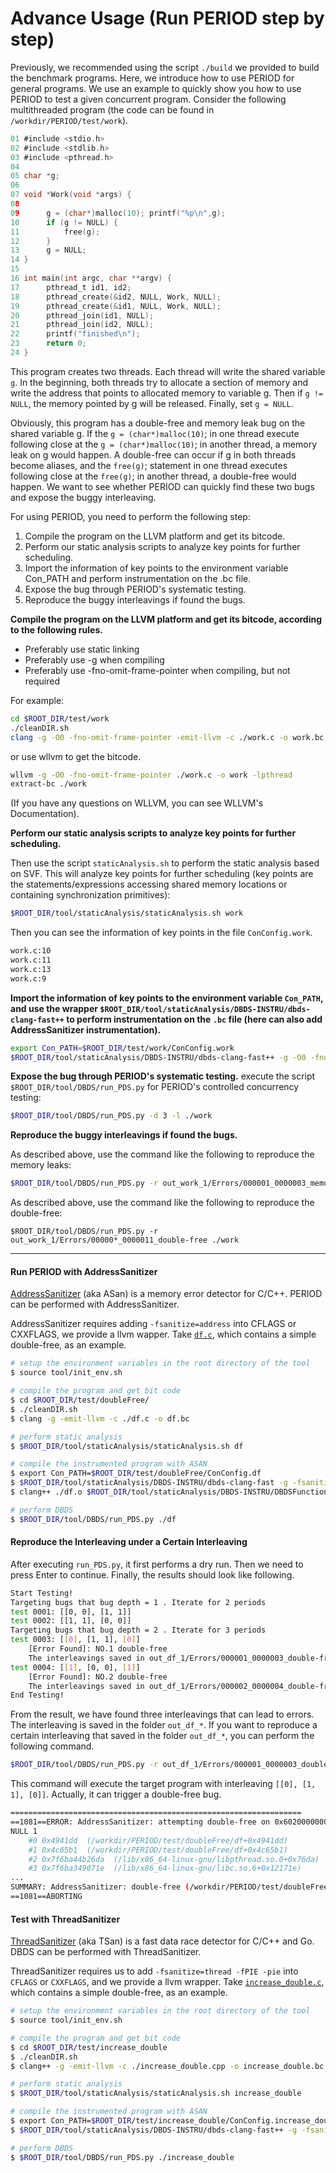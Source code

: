 # Advance Usage (Run PERIOD step by step)

Previously, we recommended using the script `./build` we provided to build the benchmark programs. Here, we introduce how to use PERIOD for general programs. We use an example to quickly show you how to use PERIOD to test a given concurrent program. Consider the following multithreaded program (the code can be found in `/workdir/PERIOD/test/work`).

```C
01 #include <stdio.h>
02 #include <stdlib.h>
03 #include <pthread.h>
04
05 char *g;
06
07 void *Work(void *args) {
08
09      g = (char*)malloc(10); printf("%p\n",g);
10      if (g != NULL) {
11          free(g);
12      }
13      g = NULL;
14 }
15
16 int main(int argc, char **argv) {
17      pthread_t id1, id2;
18      pthread_create(&id2, NULL, Work, NULL);
19      pthread_create(&id1, NULL, Work, NULL);
20      pthread_join(id1, NULL);
21      pthread_join(id2, NULL);
22      printf("finished\n");
23      return 0;
24 }
```

This program creates two threads. Each thread will write the shared variable `g`. In the beginning, both threads try to allocate a section of memory and write the address that points to allocated memory to variable g. Then if `g != NULL`, the memory pointed by g will be released. Finally, set `g = NULL`.

Obviously, this program has a double-free and memory leak bug on the shared variable g. If the `g = (char*)malloc(10)`; in one thread execute following close at the `g = (char*)malloc(10)`; in another thread, a memory leak on g would happen. A double-free can occur if g in both threads become aliases, and the `free(g)`; statement in one thread executes following close at the `free(g)`; in another thread, a double-free would happen. We want to see whether PERIOD can quickly find these two bugs and expose the buggy interleaving.

For using PERIOD, you need to perform the following step:
1. Compile the program on the LLVM platform and get its bitcode.
2. Perform our static analysis scripts to analyze key points for further scheduling.
3. Import the information of key points to the environment variable  Con_PATH and perform instrumentation on the .bc file.
4. Expose the bug through PERIOD's systematic testing.
5. Reproduce the buggy interleavings if found the bugs.

**Compile the program on the LLVM platform and get its bitcode, according to the following rules.**

- Preferably use static linking
- Preferably use -g when compiling
- Preferably use -fno-omit-frame-pointer when compiling, but not required

For example:
```sh
cd $ROOT_DIR/test/work
./cleanDIR.sh
clang -g -O0 -fno-omit-frame-pointer -emit-llvm -c ./work.c -o work.bc -lpthread
```

or use wllvm to get the bitcode.
```sh
wllvm -g -O0 -fno-omit-frame-pointer ./work.c -o work -lpthread
extract-bc ./work
```
(If you have any questions on WLLVM, you can see WLLVM's Documentation).

**Perform our static analysis scripts to analyze key points for further scheduling.**

Then use the script `staticAnalysis.sh` to perform the static analysis based on SVF. This will analyze key points for further scheduling (key points are the statements/expressions accessing shared memory locations or containing synchronization primitives): 
```sh
$ROOT_DIR/tool/staticAnalysis/staticAnalysis.sh work
```

Then you can see the information of key points in the file `ConConfig.work`. 
```sh
work.c:10
work.c:11
work.c:13
work.c:9
```

**Import the information of key points to the environment variable `Con_PATH`, and use the wrapper `$ROOT_DIR/tool/staticAnalysis/DBDS-INSTRU/dbds-clang-fast++` to perform instrumentation on the `.bc` file (here can also add AddressSanitizer instrumentation).**
```sh
export Con_PATH=$ROOT_DIR/test/work/ConConfig.work
$ROOT_DIR/tool/staticAnalysis/DBDS-INSTRU/dbds-clang-fast++ -g -O0 -fno-omit-frame-pointer -fsanitize=address ./work.bc -o work
```

**Expose the bug through PERIOD's systematic testing.**
execute the script `$ROOT_DIR/tool/DBDS/run_PDS.py` for PERIOD's controlled concurrency testing:
```sh
$ROOT_DIR/tool/DBDS/run_PDS.py -d 3 -l ./work
```


**Reproduce the buggy interleavings if found the bugs.**

As described above, use the command like the following to reproduce the memory leaks:
```sh
$ROOT_DIR/tool/DBDS/run_PDS.py -r out_work_1/Errors/000001_0000003_memory-leaks -l ./work
```

As described above, use the command like the following to reproduce the double-free:
```
$ROOT_DIR/tool/DBDS/run_PDS.py -r out_work_1/Errors/00000*_0000011_double-free ./work
```

-------------------

#### Run PERIOD with AddressSanitizer

[AddressSanitizer](https://clang.llvm.org/docs/AddressSanitizer.html) (aka ASan) is a memory error detector for C/C++. PERIOD can be performed with AddressSanitizer.

AddressSanitizer requires adding `-fsanitize=address` into CFLAGS or CXXFLAGS, we provide a llvm wapper. Take [`df.c`](test/doubleFree/df.c), which contains a simple double-free, as an example.

```bash
# setup the environment variables in the root directory of the tool
$ source tool/init_env.sh

# compile the program and get bit code
$ cd $ROOT_DIR/test/doubleFree/
$ ./cleanDIR.sh
$ clang -g -emit-llvm -c ./df.c -o df.bc

# perform static analysis
$ $ROOT_DIR/tool/staticAnalysis/staticAnalysis.sh df

# compile the instrumented program with ASAN
$ export Con_PATH=$ROOT_DIR/test/doubleFree/ConConfig.df
$ $ROOT_DIR/tool/staticAnalysis/DBDS-INSTRU/dbds-clang-fast -g -fsanitize=address -c ./df.c -o df.o
$ clang++ ./df.o $ROOT_DIR/tool/staticAnalysis/DBDS-INSTRU/DBDSFunction.o -g -o df -lpthread -fsanitize=address -ldl

# perform DBDS
$ $ROOT_DIR/tool/DBDS/run_PDS.py ./df
```

#### Reproduce the Interleaving under a Certain Interleaving

After executing `run_PDS.py`, it first performs a dry run. Then we need to press Enter to continue. Finally, the results should look like following.

```sh
Start Testing!
Targeting bugs that bug depth = 1 . Iterate for 2 periods
test 0001: [[0, 0], [1, 1]]
test 0002: [[1, 1], [0, 0]]
Targeting bugs that bug depth = 2 . Iterate for 3 periods
test 0003: [[0], [1, 1], [0]]
    [Error Found]: NO.1 double-free
    The interleavings saved in out_df_1/Errors/000001_0000003_double-free 
test 0004: [[1], [0, 0], [1]]
    [Error Found]: NO.2 double-free
    The interleavings saved in out_df_1/Errors/000002_0000004_double-free 
End Testing!
```

From the result, we have found three interleavings that can lead to errors. The interleaving is saved in the folder `out_df_*`. If you want to reproduce a certain interleaving that saved in the folder `out_df_*`, you can perform the following command.

```bash
$ROOT_DIR/tool/DBDS/run_PDS.py -r out_df_1/Errors/000001_0000003_double-free ./df
```

This command will execute the target program with interleaving `[[0], [1, 1], [0]]`. Actually, it can trigger a double-free bug.

```sh
=================================================================
==1081==ERROR: AddressSanitizer: attempting double-free on 0x602000000010 in thread T2:
NULL 1
    #0 0x4941dd  (/workdir/PERIOD/test/doubleFree/df+0x4941dd)
    #1 0x4c65b1  (/workdir/PERIOD/test/doubleFree/df+0x4c65b1)
    #2 0x7f6ba44b26da  (/lib/x86_64-linux-gnu/libpthread.so.0+0x76da)
    #3 0x7f6ba349071e  (/lib/x86_64-linux-gnu/libc.so.6+0x12171e)
...
SUMMARY: AddressSanitizer: double-free (/workdir/PERIOD/test/doubleFree/df+0x4941dd) 
==1081==ABORTING
```

#### Test with ThreadSanitizer

[ThreadSanitizer](https://clang.llvm.org/docs/ThreadSanitizer.html) (aka TSan) is a fast data race detector for C/C++ and Go. DBDS can be performed with ThreadSanitizer.

ThreadSanitizer requires us to add `-fsanitize=thread -fPIE -pie` into `CFLAGS` or `CXXFLAGS`, and we provide a llvm wrapper. Take [`increase_double.c`](test/increase_double/increase_double.c), which contains a simple double-free, as an example.

```bash
# setup the environment variables in the root directory of the tool
$ source tool/init_env.sh

# compile the program and get bit code
$ cd $ROOT_DIR/test/increase_double
$ ./cleanDIR.sh
$ clang++ -g -emit-llvm -c ./increase_double.cpp -o increase_double.bc

# perform static analysis
$ $ROOT_DIR/tool/staticAnalysis/staticAnalysis.sh increase_double

# compile the instrumented program with ASAN
$ export Con_PATH=$ROOT_DIR/test/increase_double/ConConfig.increase_double
$ $ROOT_DIR/tool/staticAnalysis/DBDS-INSTRU/dbds-clang-fast++ -g -fsanitize=thread -fPIE -pie ./increase_double.cpp -o increase_double

# perform DBDS
$ $ROOT_DIR/tool/DBDS/run_PDS.py ./increase_double
```
